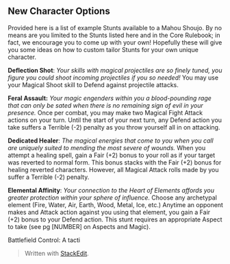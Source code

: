 ## New Character Options

Provided here is a list of example Stunts available to a Mahou Shoujo. By no means are you limited to the Stunts listed here and in the Core Rulebook; in fact, we encourage you to come up with your own! Hopefully these will give you some ideas on how to custom tailor Stunts for your own unique character.

**Deflection Shot**: *Your skills with magical projectiles are so finely tuned, you figure you could shoot incoming projectiles if you so needed!* You may use your Magical Shoot skill to Defend against projectile attacks. 

**Feral Assault:** *Your magic engenders within you a blood-pounding rage that can only be sated when there is no remaining sign of evil in your presence.* Once per combat, you may make two Magical Fight Attack actions on your turn. Until the start of your next turn, any Defend action you take suffers a Terrible (-2) penalty as you throw yourself all in on attacking. 

**Dedicated Healer**: *The magical energies that come to you when you call are uniquely suited to mending the most severe of wounds.* When you attempt a healing spell, gain a Fair (+2) bonus to your roll as if your target was reverted to normal form. This bonus stacks with the Fair (+2) bonus for healing reverted characters. However, all Magical Attack rolls made by you suffer a Terrible (-2) penalty. 

**Elemental Affinity**: *Your connection to the Heart of Elements affords you greater protection within your sphere of influence.* Choose any archetypal element (Fire, Water, Air, Earth, Wood, Metal, Ice, etc.) Anytime an opponent makes and Attack action against you using that element, you gain a Fair (+2) bonus to your Defend action. This stunt requires an appropriate Aspect to take (see pg [NUMBER] on Aspects and Magic). 

Battlefield Control: A tacti


> Written with [StackEdit](https://stackedit.io/).
<!--stackedit_data:
eyJoaXN0b3J5IjpbMTg1MjI5NTYyNywtMTczNzIxMDU1Nl19
-->